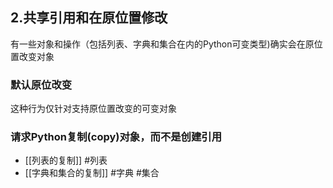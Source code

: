 
## 2.共享引用和在原位置修改
有一些对象和操作（包括列表、字典和集合在内的Python可变类型)确实会在原位置改变对象

### 默认原位改变
这种行为仅针对支持原位置改变的可变对象

### 请求Python复制(copy)对象，而不是创建引用
- [[列表的复制]] #列表
- [[字典和集合的复制]] #字典 #集合
